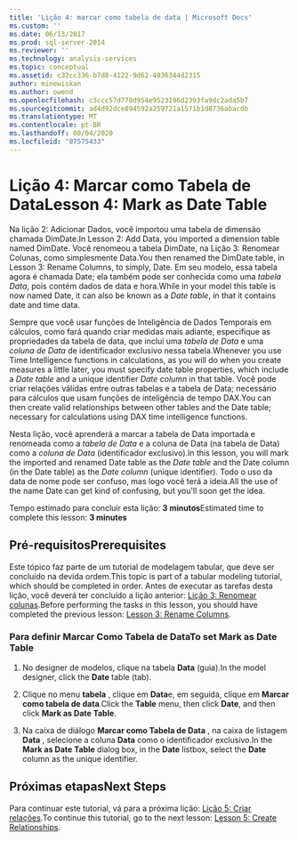 ```yaml
---
title: 'Lição 4: marcar como tabela de data | Microsoft Docs'
ms.custom: ''
ms.date: 06/13/2017
ms.prod: sql-server-2014
ms.reviewer: ''
ms.technology: analysis-services
ms.topic: conceptual
ms.assetid: c32cc336-b7d8-4122-9d62-4936344d2315
author: minewiskan
ms.author: owend
ms.openlocfilehash: c3ccc57d770d954e9523196d2393fa9dc2ada5b7
ms.sourcegitcommit: ad4d92dce894592a259721a1571b1d8736abacdb
ms.translationtype: MT
ms.contentlocale: pt-BR
ms.lasthandoff: 08/04/2020
ms.locfileid: "87575433"
---
```

# <a name="lesson-4-mark-as-date-table"></a><span data-ttu-id="767c9-102">Lição 4: Marcar como Tabela de Data</span><span class="sxs-lookup"><span data-stu-id="767c9-102">Lesson 4: Mark as Date Table</span></span>
  <span data-ttu-id="767c9-103">Na lição 2: Adicionar Dados, você importou uma tabela de dimensão chamada DimDate.</span><span class="sxs-lookup"><span data-stu-id="767c9-103">In Lesson 2: Add Data, you imported a dimension table named DimDate.</span></span> <span data-ttu-id="767c9-104">Você renomeou a tabela DimDate, na Lição 3: Renomear Colunas, como simplesmente Data.</span><span class="sxs-lookup"><span data-stu-id="767c9-104">You then renamed the DimDate table, in Lesson 3: Rename Columns, to simply, Date.</span></span> <span data-ttu-id="767c9-105">Em seu modelo, essa tabela agora é chamada Date; ela também pode ser conhecida como uma *tabela Data*, pois contém dados de data e hora.</span><span class="sxs-lookup"><span data-stu-id="767c9-105">While in your model this table is now named Date, it can also be known as a *Date table*, in that it contains date and time data.</span></span>  
  
 <span data-ttu-id="767c9-106">Sempre que você usar funções de Inteligência de Dados Temporais em cálculos, como fará quando criar medidas mais adiante, especifique as propriedades da tabela de data, que inclui uma *tabela de Data* e uma *coluna de Data* de identificador exclusivo nessa tabela.</span><span class="sxs-lookup"><span data-stu-id="767c9-106">Whenever you use Time Intelligence functions in calculations, as you will do when you create measures a little later, you must specify date table properties, which include a *Date table* and a unique identifier *Date column* in that table.</span></span> <span data-ttu-id="767c9-107">Você pode criar relações válidas entre outras tabelas e a tabela de Data; necessário para cálculos que usam funções de inteligência de tempo DAX.</span><span class="sxs-lookup"><span data-stu-id="767c9-107">You can then create valid relationships between other tables and the Date table; necessary for calculations using DAX time intelligence functions.</span></span>  
  
 <span data-ttu-id="767c9-108">Nesta lição, você aprenderá a marcar a tabela de Data importada e renomeada como a *tabela de Data* e a coluna de Data (na tabela de Data) como a *coluna de Data* (identificador exclusivo).</span><span class="sxs-lookup"><span data-stu-id="767c9-108">In this lesson, you will mark the imported and renamed Date table as the *Date table* and the Date column (in the Date table) as the *Date column* (unique identifier).</span></span> <span data-ttu-id="767c9-109">Todo o uso da data de nome pode ser confuso, mas logo você terá a ideia.</span><span class="sxs-lookup"><span data-stu-id="767c9-109">All the use of the name Date can get kind of confusing, but you'll soon get the idea.</span></span>  
  
 <span data-ttu-id="767c9-110">Tempo estimado para concluir esta lição: **3 minutos**</span><span class="sxs-lookup"><span data-stu-id="767c9-110">Estimated time to complete this lesson: **3 minutes**</span></span>  
  
## <a name="prerequisites"></a><span data-ttu-id="767c9-111">Pré-requisitos</span><span class="sxs-lookup"><span data-stu-id="767c9-111">Prerequisites</span></span>  
 <span data-ttu-id="767c9-112">Este tópico faz parte de um tutorial de modelagem tabular, que deve ser concluído na devida ordem.</span><span class="sxs-lookup"><span data-stu-id="767c9-112">This topic is part of a tabular modeling tutorial, which should be completed in order.</span></span> <span data-ttu-id="767c9-113">Antes de executar as tarefas desta lição, você deverá ter concluído a lição anterior: [Lição 3: Renomear colunas](rename-columns.md).</span><span class="sxs-lookup"><span data-stu-id="767c9-113">Before performing the tasks in this lesson, you should have completed the previous lesson: [Lesson 3: Rename Columns](rename-columns.md).</span></span>  
  
### <a name="to-set-mark-as-date-table"></a><span data-ttu-id="767c9-114">Para definir Marcar Como Tabela de Data</span><span class="sxs-lookup"><span data-stu-id="767c9-114">To set Mark as Date Table</span></span>  
  
1.  <span data-ttu-id="767c9-115">No designer de modelos, clique na tabela **Data** (guia).</span><span class="sxs-lookup"><span data-stu-id="767c9-115">In the model designer, click the **Date** table (tab).</span></span>  
  
2.  <span data-ttu-id="767c9-116">Clique no menu **tabela** , clique em **Data**e, em seguida, clique em **Marcar como tabela de data**.</span><span class="sxs-lookup"><span data-stu-id="767c9-116">Click the **Table** menu, then click **Date**, and then click **Mark as Date Table**.</span></span>  
  
3.  <span data-ttu-id="767c9-117">Na caixa de diálogo **Marcar como Tabela de Data** , na caixa de listagem **Data** , selecione a coluna **Data** como o identificador exclusivo.</span><span class="sxs-lookup"><span data-stu-id="767c9-117">In the **Mark as Date Table** dialog box, in the **Date** listbox, select the **Date** column as the unique identifier.</span></span>  
  
## <a name="next-steps"></a><span data-ttu-id="767c9-118">Próximas etapas</span><span class="sxs-lookup"><span data-stu-id="767c9-118">Next Steps</span></span>  
 <span data-ttu-id="767c9-119">Para continuar este tutorial, vá para a próxima lição: [Lição 5: Criar relações](lesson-4-create-relationships.md).</span><span class="sxs-lookup"><span data-stu-id="767c9-119">To continue this tutorial, go to the next lesson: [Lesson 5: Create Relationships](lesson-4-create-relationships.md).</span></span>  
  
  
